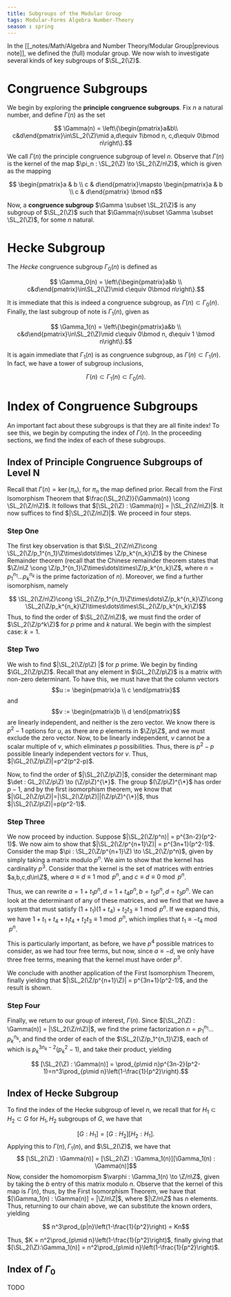 ```yaml
---
title: Subgroups of the Modular Group
tags: Modular-Forms Algebra Number-Theory
season : spring
---
```

$\newcommand{\Z}{\mathbb{Z}}\newcommand{\GL}{\text{GL}}\newcommand{\SL}{\text{SL}}\newcommand{\PSL}{\text{PSL}}$

In the [[_notes/Math/Algebra and Number Theory/Modular Group\|previous note]], we defined the (full) modular group. We now wish to investigate several kinds of key subgroups of $\SL_2(\Z)$. 

# Congruence Subgroups
We begin by exploring the **principle congruence subgroups**. Fix $n$ a natural number, and define $\Gamma(n)$ as the set

$$ \Gamma(n) = \left\{\begin{pmatrix}a&b\\ c&d\end{pmatrix}\in\SL_2(\Z)\mid a,d\equiv 1\bmod n, c,d\equiv 0\bmod n\right\}.$$

We call $\Gamma(n)$ the principle congruence subgroup of level $n$. Observe that $\Gamma(n)$ is the kernel of the map $\pi_n : \SL_2(\Z) \to \SL_2(\Z/n\Z)$, which is given as the mapping

$$ \begin{pmatrix}a & b \\ c & d\end{pmatrix}\mapsto \begin{pmatrix}a & b \\ c & d\end{pmatrix} \bmod n$$

Now, a **congruence subgroup** $\Gamma \subset \SL_2(\Z)$ is any subgroup of $\SL_2(\Z)$ such that $\Gamma(n)\subset \Gamma \subset \SL_2(\Z)$, for some $n$ natural. 

# Hecke Subgroup
The *Hecke* congruence subgroup $\Gamma_0(n)$ is defined as 

$$ \Gamma_0(n) = \left\{\begin{pmatrix}a&b \\ c&d\end{pmatrix}\in\SL_2(\Z)\mid c\equiv 0\bmod n\right\}.$$

It is immediate that this is indeed a congruence subgroup, as $\Gamma(n)\subset \Gamma_0(n)$. Finally, the last subgroup of note is $\Gamma_1(n)$, given as 

$$ \Gamma_1(n) = \left\{\begin{pmatrix}a&b \\ c&d\end{pmatrix}\in\SL_2(\Z)\mid c\equiv 0\bmod n, d\equiv 1 \bmod n\right\}.$$

It is again immediate that $\Gamma_1(n)$ is as congruence subgroup, as $\Gamma(n) \subset \Gamma_1(n)$. In fact, we have a tower of subgroup inclusions,

$$ \Gamma(n) \subset \Gamma_1(n) \subset \Gamma_0(n).$$

# Index of Congruence Subgroups
An important fact about these subgroups is that they are all finite index! To see this, we begin by computing the index of $\Gamma(n)$. In the proceeding sections, we find the index of each of these subgroups.
## Index of Principle Congruence Subgroups of Level N
Recall that $\Gamma(n) = \ker(\pi_n)$, for $\pi_n$ the map defined prior. Recall from the First Isomorphism Theorem that $\frac{\SL_2(\Z)}{\Gamma(n)} \cong \SL_2(\Z/n\Z)$. It follows that $[\SL_2(\Z) : \Gamma(n)] = |\SL_2(\Z/n\Z)|$. It now suffices to find $|\SL_2(\Z/n\Z)|$. We proceed in four steps. 

### Step One

The first key observation is that $\SL_2(\Z/n\Z)\cong \SL_2(\Z/p_1^{n_1}\Z\times\dots\times \Z/p_k^{n_k}\Z)$ by the Chinese Remainder theorem (recall that the Chinese remainder theorem states that $\Z/n\Z \cong \Z/p_1^{n_1}\Z\times\dots\times\Z/p_k^{n_k}\Z$, where $n=p_1^{n_1}\dots p_k^{n_k}$ is the prime factorization of $n$). Moreover, we find a further isomorphism, namely

$$ \SL_2(\Z/n\Z)\cong \SL_2(\Z/p_1^{n_1}\Z\times\dots\Z/p_k^{n_k}\Z)\cong \SL_2(\Z/p_k^{n_k}\Z)\times\dots\times\SL_2(\Z/p_k^{n_k}\Z)$$
Thus, to find the order of $\SL_2(\Z/n\Z)$, we must find the order of $\SL_2(\Z/p^k\Z)$ for $p$ prime and $k$ natural. We begin with the simplest case: $k=1$. 
### Step Two
We wish to find $|\SL_2(\Z/p\Z) |$ for $p$ prime. We begin by finding $\GL_2(\Z/p\Z)$. Recall that any element in $\GL_2(\Z/p\Z)$ is a matrix with non-zero determinant. To have this, we must have that the column vectors $$u := \begin{pmatrix}a \\ c \end{pmatrix}$$ and $$v := \begin{pmatrix}b \\ d \end{pmatrix}$$ are linearly independent, and neither is the zero vector. We know there is $p^2-1$ options for $u$, as there are $p$ elements in $\Z/p\Z$, and we must exclude the zero vector. Now, to be linearly independent, $v$ cannot be a scalar multiple of $v$, which eliminates $p$ possibilities. Thus, there is $p^2-p$ possible linearly independent vectors for $v$. Thus, $|\GL_2(\Z/p\Z)|=p^2(p^2-p)$.

Now, to find the order of $|\SL_2(\Z/p\Z)|$, consider the determinant map $\det : GL_2(\Z/p\Z) \to (\Z/p\Z)^{\*}$. The group $(\Z/p\Z)^{\*}$ has order $p-1$, and by the first isomorphism theorem, we know that $|\GL_2(\Z/p\Z)|=|\SL_2(\Z/p\Z)||(\Z/p\Z)^{\*}|$, thus $|\SL_2(\Z/p\Z)|=p(p^2-1)$. 
### Step Three
We now proceed by induction. Suppose $|\SL_2(\Z/p^n)| = p^{3n-2}(p^2-1)$. We now aim to show that $|\SL_2(\Z/p^{n+1}\Z)| = p^{3n+1}(p^2-1)$. Consider the map $\pi : \SL_2(\Z/p^{n+1}\Z) \to \SL_2(\Z/p^n)$, given by simply taking a matrix modulo $p^n$. We aim to show that the kernel has cardinality $p^3$. Consider that the kernel is the set of matrices with entries $a,b,c,d\in\Z$, where $a\equiv d \equiv 1 \bmod p^n$, and $c\equiv d \equiv 0 \bmod p^n$. 

Thus, we can rewrite $a = 1+t_1p^n, d=1+t_4p^n, b= t_2p^n, d=t_3p^n$. We can look at the determinant of any of these matrices, and we find that we have a system that must satisfy 
$(1+t_1)(1+t_4)+t_2t_3 \equiv 1 \bmod p^n$. If we expand this, we have $1+t_1+t_4+t_1t_4+t_2t_3\equiv 1\bmod p^n$, which implies that $t_1 \equiv -t_4\bmod p^n$. 

This is particularly important, as before, we have $p^4$ possible matrices to consider, as we had tour free terms, but now, since $a \equiv -d$, we only have three free terms, meaning that the kernel must have order $p^3$. 

We conclude with another application of the First Isomorphism Theorem, finally yielding that $|\SL_2(\Z/p^{n+1}\Z)| = p^{3n+1}(p^2-1)$, and the result is shown.
### Step Four
Finally, we return to our group of interest, $\Gamma(n)$. Since $[\SL_2(\Z) : \Gamma(n)] = |\SL_2(\Z/n\Z)|$, we find the prime factorization $n=p_1^{n_1}\dots p_k^{n_k}$, and find the order of each of the $\SL_2(\Z/p_1^{n_1}\Z)$, each of which is $p_k^{3n_k-2}(p_k^2-1)$, and take their product, yielding

$$ [\SL_2(\Z) : \Gamma(n)] = \prod_{p\mid n}p^{3n-2}(p^2-1)=n^3\prod_{p\mid n}\left(1-\frac{1}{p^2}\right).$$

## Index of Hecke Subgroup
To find the index of the Hecke subgroup of level $n$, we recall that for $H_1 \subset H_2 \subset G$ for $H_1,H_2$ subgroups of $G$, we have that

$$ [G : H_1] = [G : H_2][H_2 : H_1].$$
Applying this to $\Gamma(n), \Gamma_1(n),$ and $\SL_2(\Z)$, we have that
$$ [\SL_2(\Z) : \Gamma(n)] = [\SL_2(\Z) : \Gamma_1(n)][\Gamma_1(n) : \Gamma(n)]$$
Now, consider the homomorpism $\varphi : \Gamma_1(n) \to \Z/n\Z$, given by taking the $b$ entry of this matrix modulo $n$. Observe that the kernel of this map is $\Gamma(n)$, thus, by the First Isomorphism Theorem, we have that $[\Gamma_1(n) : \Gamma(n)] = |\Z/n\Z|$, where $|\Z/n\Z$ has $n$ elements. Thus, returning to our chain above, we can substitute the known orders, yielding

$$ n^3\prod_{p|n}\left(1-\frac{1}{p^2}\right) = Kn$$

Thus, $K = n^2\prod_{p\mid n}\left(1-\frac{1}{p^2}\right)$, finally giving that $[\SL_2(\Z):\Gamma_1(n)] = n^2\prod_{p\mid n}\left(1-\frac{1}{p^2}\right)$.

## Index of $\Gamma_0$ 
TODO